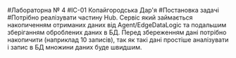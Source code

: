 #Лабораторна № 4 
#ІС-01 Копайгородська Дар'я
#Постановка задачі
#Потрібно реалізувати частину Hub. Cервіс який займається
накопиченням отриманих даних від Agent/EdgeDataLogic та подальшим
зберіганням оброблених даних в БД. Перед збереженням дані потрібно
накопичити (наприклад 10 записів), так як такі дані простіше аналізувати і
запис в БД множини даних буде швидшим.
